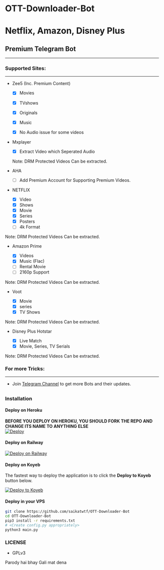 # OTT-Downloader-Bot
# Netflix, Amazon, Disney Plus
## Premium Telegram Bot
---

### Supported Sites:
---

- Zee5 (Inc. Premium Content)
   
  - [x] Movies

  - [x] TVshows

  - [x] Originals

  - [x] Music

  - [x] No Audio issue for some videos

- Mxplayer

  - [x] Extract Video which Seperated Audio
  
   Note: DRM Protected Videos Can be extracted.

- AHA 

  - [ ] Add Premium Account for Supporting Premium Videos. 

- NETFLIX
  
  - [x] Video 
  - [x] Shows
  - [x] Movie
  - [x] Series 
  - [x] Posters
  - [ ] 4k Format

Note: DRM Protected Videos Can be extracted.

- Amazon Prime 
  
  - [x] Videos
  - [x] Music (Flac)
  - [ ] Rental Movie
  - [ ] 2160p Support

Note: DRM Protected Videos Can be extracted.

- Voot

  - [x] Movie
  - [x] series 
  - [x] TV Shows 

Note: DRM Protected Videos Can be extracted.

- Disney Plus Hotstar

  - [x] Live Match 
  - [x] Movie, Series, TV Serials

Note: DRM Protected Videos Can be extracted.

### For more Tricks:
---
  - Join [Telegram Channel](https://telegram.me/MDKPrime) to get more Bots and their updates.

##
### Installation
#### Deploy on Heroku
**BEFORE YOU DEPLOY ON HEROKU, YOU SHOULD FORK THE REPO AND CHANGE ITS NAME TO ANYTHING ELSE**<br>
[![Deploy](https://www.herokucdn.com/deploy/button.svg)](https://heroku.com/deploy)</br>

#### Deploy on Railway
[![Deploy on Railway](https://railway.app/button.svg)](https://railway.app/new/template/prank)

#### Deploy on Koyeb

The fastest way to deploy the application is to click the **Deploy to Koyeb** button below.


[![Deploy to Koyeb](https://www.koyeb.com/static/images/deploy/button.svg)](https://app.koyeb.com/deploy?type=git&repository=github.com/saikatwtf/OTT-DOWNLOADER-BOT&branch=koyeb&name=OTT-Downloader-Bot)


#### Deploy in your VPS
````bash
git clone https://github.com/saikatwtf/OTT-Downloader-Bot
cd OTT-Downloader-Bot
pip3 install -r requirements.txt
# <Create config.py appropriately>
python3 main.py
````

### LICENSE
- GPLv3


Parody hai bhay Gali mat dena

